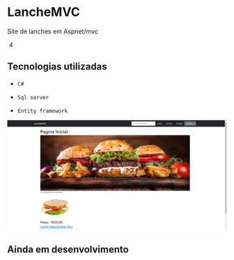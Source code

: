 # LancheMVC
Site de lanches em Aspnet/mvc


​
4
 ## Tecnologias utilizadas

- `C#`

- `Sql server`


- `Entity framework`



<img src="./LancheMVC/wwwroot/images/lanche.png">
        

## Ainda em desenvolvimento